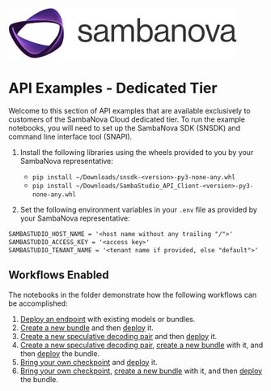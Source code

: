 <a href="https://sambanova.ai/">
<picture>
 <source media="(prefers-color-scheme: dark)" srcset="../../images/SambaNova-light-logo-1.png" height="100">
  <img alt="SambaNova logo" src="../../images/SambaNova-dark-logo-1.png" height="100">
</picture>
</a>

# API Examples - Dedicated Tier

Welcome to this section of API examples that are available exclusively to customers of the SambaNova Cloud dedicated tier. To run the example notebooks, you will need to set up the SambaNova SDK (SNSDK) and command line interface tool (SNAPI). 

1.  Install the following libraries using the wheels provided to you by your SambaNova representative:  
    - `pip install ~/Downloads/snsdk-<version>-py3-none-any.whl`  
    - `pip install ~/Downloads/SambaStudio_API_Client-<version>-py3-none-any.whl`

2.  Set the following environment variables in your `.env` file as provided by your SambaNova representative:
```  
SAMBASTUDIO_HOST_NAME = '<host name without any trailing "/">'
SAMBASTUDIO_ACCESS_KEY = '<access key>'
SAMBASTUDIO_TENANT_NAME = '<tenant name if provided, else "default">'
```

## Workflows Enabled

The notebooks in the folder demonstrate how the following workflows can be accomplished:
1. [Deploy an endpoint](<./Deploy a Model or Bundle to an Endpoint.ipynb>) with existing models or bundles.
2. [Create a new bundle](<./Create a Model Bundle.ipynb>) and then [deploy](<./Deploy a Model or Bundle to an Endpoint.ipynb>) it.
3. [Create a new speculative decoding pair](<./Create a Speculative Decoding Pair.ipynb>) and then [deploy](<./Deploy a Model or Bundle to an Endpoint.ipynb>) it.
4. [Create a new speculative decoding pair](<./Create a Speculative Decoding Pair.ipynb>), [create a new bundle](<./Create a Model Bundle.ipynb>) with it, and then [deploy](<./Deploy a Model or Bundle to an Endpoint.ipynb>) the bundle.
5. [Bring your own checkpoint](<./Bring Your Own Checkpoint (BYOC).ipynb>) and [deploy](<./Deploy a Model or Bundle to an Endpoint.ipynb>) it.
6. [Bring your own checkpoint](<./Bring Your Own Checkpoint (BYOC).ipynb>), [create a new bundle](<./Create a Model Bundle.ipynb>) with it, and then [deploy](<./Deploy a Model or Bundle to an Endpoint.ipynb>) the bundle.
